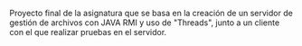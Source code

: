 Proyecto final de la asignatura que se basa en la creación de un servidor de gestión de archivos con JAVA RMI y uso de "Threads", junto a un cliente con el que realizar pruebas en el servidor.
